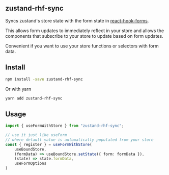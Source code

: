 zustand-rhf-sync
---

Syncs zustand's store state with the form state in [react-hook-forms](react-hook-form.com). 

This allows form updates to immediately reflect in your store and allows the components that subscribe to your store to update based on form updates. 

Convenient if you want to use your store functions or selectors with form data.

## Install

```bash
npm install -save zustand-rhf-sync
```

Or with yarn 

```bash
yarn add zustand-rhf-sync
```

## Usage

```typescript
import { useFormWithStore } from "zustand-rhf-sync";

// use it just like useForm
// where default value is automatically populated from your store
const { register } = useFormWithStore(
    useBoundStore,
    (formData) => useBoundStore.setState({ form: formData }),
    (state) => state.formData,
    useFormOptions
)
```